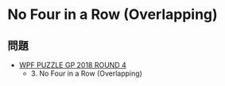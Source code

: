 # No Four in a Row (Overlapping)

## 問題
- [WPF PUZZLE GP 2018 ROUND 4](../questions/wpfpgp2018_4.md)
	- 3\. No Four in a Row (Overlapping)
